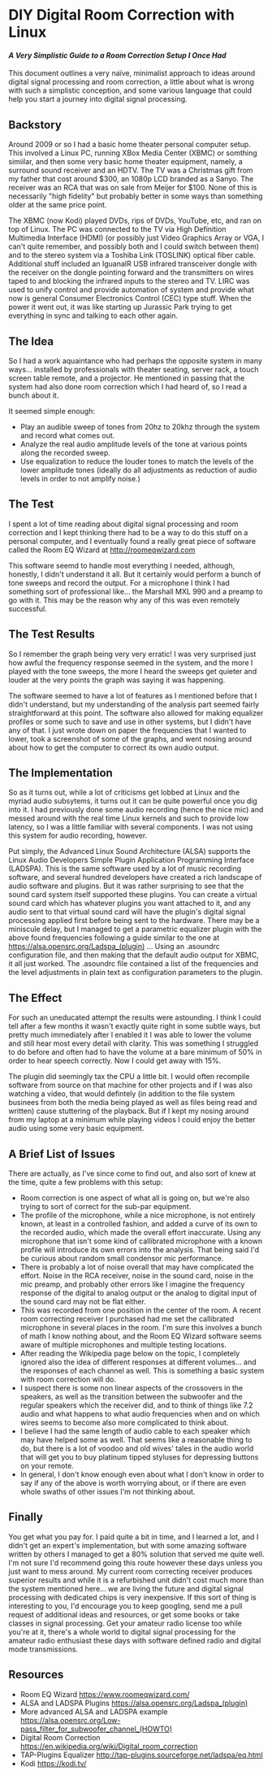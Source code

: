 # DIY Digital Room Correction with Linux

#### _A Very Simplistic Guide to a Room Correction Setup I Once Had_

This document outlines a very naïve, minimalist approach to ideas around digital signal processing and room correction, a little about what is wrong with such a simplistic conception, and some various language that could help you start a journey into digital signal processing.

## Backstory

Around 2009 or so I had a basic home theater personal computer setup. This involved a Linux PC, running XBox Media Center (XBMC) or somthing simiilar, and then some very basic home theater equipment, namely, a surround sound receiver and an HDTV. The TV was a Christmas gift from my father that cost around $300, an 1080p LCD branded as a Sanyo. The receiver was an RCA that was on sale from Meijer for $100. None of this is necessarily "high fidelity" but probably better in some ways than something older at the same price point.

The XBMC (now Kodi) played DVDs, rips of DVDs, YouTube, etc, and ran on top of Linux. The PC was connected to the TV via High Definition Multimedia Interface (HDMI) (or possibly just Video Graphics Array or VGA, I can't quite remember, and possibly both and I could switch between them) and to the stereo system via a Toshiba Link (TOSLINK) optical fiber cable. Additional stuff included an IguanaIR USB infrared transceiver dongle with the receiver on the dongle pointing forward and the transmitters on wires taped to and blocking the infrared inputs to the stereo and TV. LIRC was used to unify control and provide automation of system and provide what now is general Consumer Electronics Control (CEC) type stuff. When the power it went out, it was like starting up Jurassic Park trying to get everything in sync and talking to each other again.

## The Idea

So I had a work aquaintance who had perhaps the opposite system in many ways... installed by professionals with theater seating, server rack, a touch screen table remote, and a projector. He mentioned in passing that the system had also done room correction which I had heard of, so I read a bunch about it.

It seemed simple enough:

* Play an audible sweep of tones from 20hz to 20khz through the system and record what comes out.
* Analyze the real audio amplitude levels of the tone at various points along the recorded sweep.
* Use equalization to reduce the louder tones to match the levels of the lower amplitude tones (ideally do all adjustments as reduction of audio levels in order to not amplify noise.)

## The Test

I spent a lot of time reading about digital signal processing and room correction and I kept thinking there had to be a way to do this stuff on a personal computer, and I eventually found a really great piece of software called the Room EQ Wizard at  http://roomeqwizard.com

This software seemd to handle most everything I needed, although, honestly, I didn't understand it all. But it certainly would perform a bunch of tone sweeps and record the output. For a microphone I think I had something sort of professional like... the Marshall MXL 990 and a preamp to go with it. This may be the reason why any of this was even remotely successful.

## The Test Results

So I remember the graph being very very erratic! I was very surprised just how awful the frequency response seemed in the system, and the more I played with the tone sweeps, the more I heard the sweeps get quieter and louder at the very points the graph was saying it was happening.

The software seemed to have a lot of features as I mentioned before that I didn't understand, but my understanding of the analysis part seemed fairly straightforward at this point. The software also allowed for making equalizer profiles or some such to save and use in other systems, but I didn't have any of that. I just wrote down on paper the frequencies that I wanted to lower, took a screenshot of some of the graphs, and went nosing around about how to get the computer to correct its own audio output.

## The Implementation

So as it turns out, while a lot of criticisms get lobbed at Linux and the myriad audio subsytems, it turns out it can be quite powerful once you dig into it. I had previously done some audio recording (hence the nice mic) and messed around with the real time Linux kernels and such to provide low latency, so I was a little familiar with several components. I was not using this system for audio recording, however. 

Put simply, the Advanced Linux Sound Architecture (ALSA) supports the Linux Audio Developers Simple Plugin Application Programming Interface (LADSPA). This is the same software used by a lot of music recording software, and several hundred developers have created a rich landscape of audio software and plugins. But it was rather surprising to see that the sound card system itself supported these plugins. You can create a virtual sound card which has whatever plugins you want attached to it, and any audio sent to that virtual sound card will have the plugin's digital signal processing applied first before being sent to the hardware. There may be a miniscule delay, but I managed to get a parametric equalizer plugin with the above found frequencies following a guide similar to the one at https://alsa.opensrc.org/Ladspa_(plugin) ... Using an .asoundrc configuration file, and then making that the default audio output for XBMC, it all just worked. The .asoundrc file contained a list of the frequencies and the level adjustments in plain text as configuration parameters to the plugin.

## The Effect

For such an uneducated attempt the results were astounding. I think I could tell after a few months it wasn't exactly quite right in some subtle ways, but pretty much immediately after I enabled it I was able to lower the volume and still hear most every detail with clarity. This was something I struggled to do before and often had to have the volume at a bare minimum of 50% in order to hear speech correctly. Now I could get away with 15%.

The plugin did seemingly tax the CPU a little bit. I would often recompile software from source on that machine for other projects and if I was also watching a video, that would defintely (in addition to the file system businees from both the media being played as well as files being read and written) cause stuttering of the playback. But if I kept my nosing around from my laptop at a minimum while playing videos I could enjoy the better audio using some very basic equipment.

## A Brief List of Issues

There are actually, as I've since come to find out, and also sort of knew at the time, quite a few problems with this setup:

* Room correction is one aspect of what all is going on, but we're also trying to sort of correct for the sub-par equipment.
* The profile of the microphone, while a nice microphone, is not entirely known, at least in a controlled fashion, and added a curve of its own to the recorded audio, which made the overall effort inaccurate. Using any microphone that isn't some kind of callibrated microphone with a known profile will introduce its own errors into the analysis. That being said I'd be curious about random small condensor mic performance.
* There is probably a lot of noise overall that may have complicated the effort. Noise in the RCA receiver, noise in the sound card, noise in the mic preamp, and probably other errors like I imagine the frequency response of the digital to analog output or the analog to digital input of the sound card may not be flat either.
* This was recorded from one position in the center of the room. A recent room correcting receiver I purchased had me set the callibrated microphone in several places in the room. I'm sure this involves a bunch of math I know nothing about, and the Room EQ Wizard software seems aware of multiple microphones and multiple testing locations.
* After reading the Wikipedia page below on the topic, I completely ignored also the idea of different responses at different volumes... and the responses of each channel as well. This is something a basic system with room correction will do.
* I suspect there is some non linear aspects of the crossovers in the speakers, as well as the transition between the subwoofer and the regular speakers which the receiver did, and to think of things like 7.2 audio and what happens to what audio frequencies when and on which wires seems to become also more complicated to think about.
* I believe I had the same length of audio cable to each speaker which may have helped some as well. That seems like a reasonable thing to do, but there is a lot of voodoo and old wives' tales in the audio world that will get you to buy platinum tipped styluses for depressing buttons on your remote.
* In general, I don't know enough even about what I don't know in order to say if any of the above is worth worrying about, or if there are even whole swaths of other issues I'm not thinking about.

## Finally

You get what you pay for. I paid quite a bit in time, and I learned a lot, and I didn't get an expert's implementation, but with some amazing software written by others I managed to get a 80% solution that served me quite well. I'm not sure I'd recommend going this route however these days unless you just want to mess around. My current room correcting receiver produces superior results and while it is a refurbished unit didn't cost much more than the system mentioned here... we are living the future and digital signal processing with dedicated chips is very inexpensive. If this sort of thing is interesting to you, I'd encourage you to keep googling, send me a pull request of additional ideas and resources, or get some books or take classes in signal processing. Get your amateur radio license too while you're at it, there's a whole world to digital signal processing for the amateur radio enthusiast these days with software defined radio and digital mode transmissions.

## Resources

* Room EQ Wizard https://www.roomeqwizard.com/
* ALSA and LADSPA Plugins https://alsa.opensrc.org/Ladspa_(plugin)
* More advanced ALSA and LADSPA example https://alsa.opensrc.org/Low-pass_filter_for_subwoofer_channel_(HOWTO)
* Digital Room Correction https://en.wikipedia.org/wiki/Digital_room_correction
* TAP-Plugins Equalizer http://tap-plugins.sourceforge.net/ladspa/eq.html
* Kodi https://kodi.tv/
